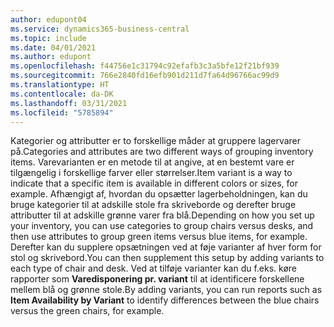 ```yaml
---
author: edupont04
ms.service: dynamics365-business-central
ms.topic: include
ms.date: 04/01/2021
ms.author: edupont
ms.openlocfilehash: f44756e1c31794c92efafb3c3a5bfe12f21bf939
ms.sourcegitcommit: 766e2840fd16efb901d211d7fa64d96766ac99d9
ms.translationtype: HT
ms.contentlocale: da-DK
ms.lasthandoff: 03/31/2021
ms.locfileid: "5785894"
---
```

<span data-ttu-id="ea33e-101">Kategorier og attributter er to forskellige måder at gruppere lagervarer på.</span><span class="sxs-lookup"><span data-stu-id="ea33e-101">Categories and attributes are two different ways of grouping inventory items.</span></span> <span data-ttu-id="ea33e-102">Varevarianten er en metode til at angive, at en bestemt vare er tilgængelig i forskellige farver eller størrelser.</span><span class="sxs-lookup"><span data-stu-id="ea33e-102">Item variant is a way to indicate that a specific item is available in different colors or sizes, for example.</span></span> <span data-ttu-id="ea33e-103">Afhængigt af, hvordan du opsætter lagerbeholdningen, kan du bruge kategorier til at adskille stole fra skriveborde og derefter bruge attributter til at adskille grønne varer fra blå.</span><span class="sxs-lookup"><span data-stu-id="ea33e-103">Depending on how you set up your inventory, you can use categories to group chairs versus desks, and then use attributes to group green items versus blue items, for example.</span></span> <span data-ttu-id="ea33e-104">Derefter kan du supplere opsætningen ved at føje varianter af hver form for stol og skrivebord.</span><span class="sxs-lookup"><span data-stu-id="ea33e-104">You can then supplement this setup by adding variants to each type of chair and desk.</span></span> <span data-ttu-id="ea33e-105">Ved at tilføje varianter kan du f.eks. køre rapporter som **Varedisponering pr. variant** til at identificere forskellene mellem blå og grønne stole.</span><span class="sxs-lookup"><span data-stu-id="ea33e-105">By adding variants, you can run reports such as **Item Availability by Variant** to identify differences between the blue chairs versus the green chairs, for example.</span></span>

